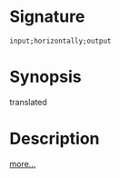# Signature
```vikid-signature
input;horizontally;output
```

# Synopsis
translated

# Description

[more...](https://en.wikipedia.org/wiki/Translation_(geometry))